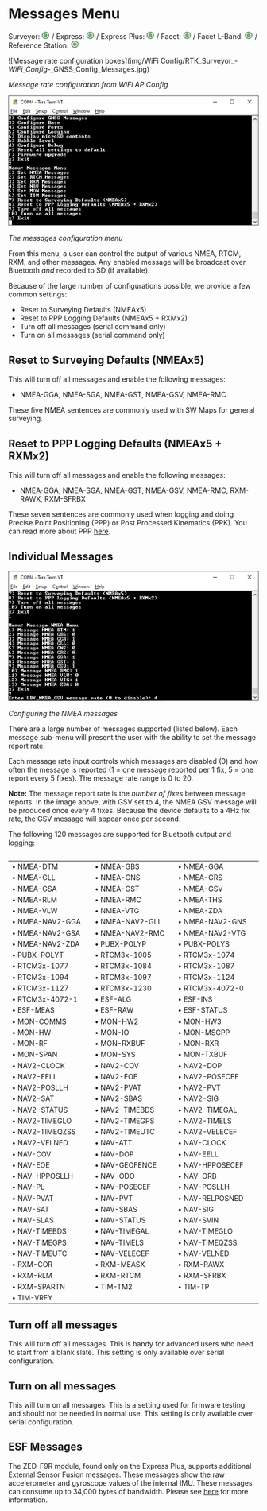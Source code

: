 # Messages Menu

Surveyor: ![Feature Supported](img/Icons/GreenDot.png) / Express: ![Feature Supported](img/Icons/GreenDot.png) / Express Plus: ![Feature Supported](img/Icons/GreenDot.png) / Facet: ![Feature Supported](img/Icons/GreenDot.png) / Facet L-Band: ![Feature Supported](img/Icons/GreenDot.png) / Reference Station: ![Feature Supported](img/Icons/GreenDot.png)

![Message rate configuration boxes](img/WiFi Config/RTK_Surveyor_-_WiFi_Config_-_GNSS_Config_Messages.jpg)

*Message rate configuration from WiFi AP Config*

![The Messages configuration menu](img/Terminal/SparkFun_RTK_Express_-_Messages_Menu.jpg)

*The messages configuration menu*

From this menu, a user can control the output of various NMEA, RTCM, RXM, and other messages. Any enabled message will be broadcast over Bluetooth *and* recorded to SD (if available).

Because of the large number of configurations possible, we provide a few common settings:

* Reset to Surveying Defaults (NMEAx5)
* Reset to PPP Logging Defaults (NMEAx5 + RXMx2)
* Turn off all messages (serial command only)
* Turn on all messages (serial command only)

## Reset to Surveying Defaults (NMEAx5)

This will turn off all messages and enable the following messages:

* NMEA-GGA, NMEA-SGA, NMEA-GST, NMEA-GSV, NMEA-RMC

These five NMEA sentences are commonly used with SW Maps for general surveying.

## Reset to PPP Logging Defaults (NMEAx5 + RXMx2)

This will turn off all messages and enable the following messages:

* NMEA-GGA, NMEA-SGA, NMEA-GST, NMEA-GSV, NMEA-RMC, RXM-RAWX, RXM-SFRBX

These seven sentences are commonly used when logging and doing Precise Point Positioning (PPP) or Post Processed Kinematics (PPK). You can read more about PPP [here](https://learn.sparkfun.com/tutorials/how-to-build-a-diy-gnss-reference-station).

## Individual Messages

![Configuring the NMEA messages](img/Terminal/SparkFun_RTK_Express_-_Messages_Menu_-_NMEA.jpg)

*Configuring the NMEA messages*

There are a large number of messages supported (listed below). Each message sub-menu will present the user with the ability to set the message report rate.

Each message rate input controls which messages are disabled (0) and how often the message is reported (1 = one message reported per 1 fix, 5 = one report every 5 fixes). The message rate range is 0 to 20.

**Note:** The message report rate is the *number of fixes* between message reports. In the image above, with GSV set to 4, the NMEA GSV message will be produced once every 4 fixes. Because the device defaults to a 4Hz fix rate, the GSV message will appear once per second.

The following 120 messages are supported for Bluetooth output and logging:

<table class="table">
 <table>
  <COLGROUP><COL WIDTH=200><COL WIDTH=200><COL WIDTH=200></COLGROUP>
  <tr>
  	<td>&#8226; NMEA-DTM</td>
	  <td>&#8226; NMEA-GBS</td>
	  <td>&#8226; NMEA-GGA</td>
  </tr>
  <tr>
	  <td>&#8226; NMEA-GLL</td>
	  <td>&#8226; NMEA-GNS</td>
	  <td>&#8226; NMEA-GRS</td>
  </tr>
  <tr>
	  <td>&#8226; NMEA-GSA</td>
	  <td>&#8226; NMEA-GST</td>
	  <td>&#8226; NMEA-GSV</td>
  </tr>
  <tr>
	  <td>&#8226; NMEA-RLM</td>
	  <td>&#8226; NMEA-RMC</td>
	  <td>&#8226; NMEA-THS</td>
  </tr>
  <tr>
	  <td>&#8226; NMEA-VLW</td>
	  <td>&#8226; NMEA-VTG</td>
    <td>&#8226; NMEA-ZDA</td>
  </tr>
  <tr>
	  <td>&#8226; NMEA-NAV2-GGA</td>
	  <td>&#8226; NMEA-NAV2-GLL</td>
	  <td>&#8226; NMEA-NAV2-GNS</td>
  </tr>
  <tr>
	  <td>&#8226; NMEA-NAV2-GSA</td>
	  <td>&#8226; NMEA-NAV2-RMC</td>
	  <td>&#8226; NMEA-NAV2-VTG</td>
  </tr>
  <tr>
    <td>&#8226; NMEA-NAV2-ZDA</td>
    <td>&#8226; PUBX-POLYP</td>
    <td>&#8226; PUBX-POLYS</td>
  </tr>
  <tr>
    <td>&#8226; PUBX-POLYT</td>
    <td>&#8226; RTCM3x-1005</td>
    <td>&#8226; RTCM3x-1074</td>
  </tr>
  <tr>
    <td>&#8226; RTCM3x-1077</td>
    <td>&#8226; RTCM3x-1084</td>
    <td>&#8226; RTCM3x-1087</td>
  </tr>
  <tr>
    <td>&#8226; RTCM3x-1094</td>
    <td>&#8226; RTCM3x-1097</td>
    <td>&#8226; RTCM3x-1124</td>
  </tr>
  <tr>
    <td>&#8226; RTCM3x-1127</td>
    <td>&#8226; RTCM3x-1230</td>
    <td>&#8226; RTCM3x-4072-0</td>
  </tr>
  <tr>
    <td>&#8226; RTCM3x-4072-1</td>
    <td>&#8226; ESF-ALG</td>
    <td>&#8226; ESF-INS</td>
  </tr>
  <tr>
    <td>&#8226; ESF-MEAS</td>
    <td>&#8226; ESF-RAW</td>
    <td>&#8226; ESF-STATUS</td>
  </tr>
  <tr>
    <td>&#8226; MON-COMMS</td>
    <td>&#8226; MON-HW2</td>
    <td>&#8226; MON-HW3</td>
  </tr>
  <tr>
    <td>&#8226; MON-HW</td>
    <td>&#8226; MON-IO</td>
    <td>&#8226; MON-MSGPP</td>
  </tr>
  <tr>
    <td>&#8226; MON-RF</td>
    <td>&#8226; MON-RXBUF</td>
    <td>&#8226; MON-RXR</td>
  </tr>
  <tr>
    <td>&#8226; MON-SPAN</td>
    <td>&#8226; MON-SYS</td>
    <td>&#8226; MON-TXBUF</td>
  </tr>
  <tr>
    <td>&#8226; NAV2-CLOCK</td>
    <td>&#8226; NAV2-COV</td>
    <td>&#8226; NAV2-DOP</td>
  </tr>
  <tr>
    <td>&#8226; NAV2-EELL</td>
    <td>&#8226; NAV2-EOE</td>
    <td>&#8226; NAV2-POSECEF</td>
  </tr>
  <tr>
    <td>&#8226; NAV2-POSLLH</td>
    <td>&#8226; NAV2-PVAT</td>
    <td>&#8226; NAV2-PVT</td>
  </tr>
  <tr>
    <td>&#8226; NAV2-SAT</td>
    <td>&#8226; NAV2-SBAS</td>
    <td>&#8226; NAV2-SIG</td>
  </tr>
  <tr>
    <td>&#8226; NAV2-STATUS</td>
    <td>&#8226; NAV2-TIMEBDS</td>
    <td>&#8226; NAV2-TIMEGAL</td>
  </tr>
  <tr>
    <td>&#8226; NAV2-TIMEGLO</td>
    <td>&#8226; NAV2-TIMEGPS</td>
    <td>&#8226; NAV2-TIMELS</td>
  </tr>
  <tr>
    <td>&#8226; NAV2-TIMEQZSS</td>
    <td>&#8226; NAV2-TIMEUTC</td>
    <td>&#8226; NAV2-VELECEF</td>
  </tr>
  <tr>
    <td>&#8226; NAV2-VELNED</td>
    <td>&#8226; NAV-ATT</td>
    <td>&#8226; NAV-CLOCK</td>
  </tr>
  <tr>
    <td>&#8226; NAV-COV</td>
    <td>&#8226; NAV-DOP</td>
    <td>&#8226; NAV-EELL</td>
  </tr>
  <tr>
    <td>&#8226; NAV-EOE</td>
    <td>&#8226; NAV-GEOFENCE</td>
    <td>&#8226; NAV-HPPOSECEF</td>
  </tr>
  <tr>
    <td>&#8226; NAV-HPPOSLLH</td>
    <td>&#8226; NAV-ODO</td>
    <td>&#8226; NAV-ORB</td>
  </tr>
  <tr>
    <td>&#8226; NAV-PL</td>
    <td>&#8226; NAV-POSECEF</td>
    <td>&#8226; NAV-POSLLH</td>
  </tr>
  <tr>
    <td>&#8226; NAV-PVAT</td>
    <td>&#8226; NAV-PVT</td>
    <td>&#8226; NAV-RELPOSNED</td>
  </tr>
  <tr>
    <td>&#8226; NAV-SAT</td>
    <td>&#8226; NAV-SBAS</td>
    <td>&#8226; NAV-SIG</td>
  </tr>
  <tr>
    <td>&#8226; NAV-SLAS</td>
    <td>&#8226; NAV-STATUS</td>
    <td>&#8226; NAV-SVIN</td>
  </tr>
  <tr>
    <td>&#8226; NAV-TIMEBDS</td>
    <td>&#8226; NAV-TIMEGAL</td>
    <td>&#8226; NAV-TIMEGLO</td>
  </tr>
  <tr>
    <td>&#8226; NAV-TIMEGPS</td>
    <td>&#8226; NAV-TIMELS</td>
    <td>&#8226; NAV-TIMEQZSS</td>
  </tr>
  <tr>
    <td>&#8226; NAV-TIMEUTC</td>
    <td>&#8226; NAV-VELECEF</td>
    <td>&#8226; NAV-VELNED</td>
  </tr>
  <tr>
    <td>&#8226; RXM-COR</td>
    <td>&#8226; RXM-MEASX</td>
    <td>&#8226; RXM-RAWX</td>
  </tr>
  <tr>
    <td>&#8226; RXM-RLM</td>
    <td>&#8226; RXM-RTCM</td>
    <td>&#8226; RXM-SFRBX</td>
  </tr>
  <tr>
    <td>&#8226; RXM-SPARTN</td>
    <td>&#8226; TIM-TM2</td>
    <td>&#8226; TIM-TP</td>
  </tr>
  <tr>
    <td>&#8226; TIM-VRFY</td>
    <td></td>
    <td></td>
  </tr>

</table></table>

## Turn off all messages

This will turn off all messages. This is handy for advanced users who need to start from a blank slate. This setting is only available over serial configuration.

## Turn on all messages

This will turn on all messages. This is a setting used for firmware testing and should not be needed in normal use. This setting is only available over serial configuration.

## ESF Messages

The ZED-F9R module, found only on the Express Plus, supports additional External Sensor Fusion messages. These messages show the raw accelerometer and gyroscope values of the internal IMU. These messages can consume up to 34,000 bytes of bandwidth. Please see [here](https://github.com/sparkfun/SparkFun_RTK_Firmware/issues/81#issuecomment-1059338377) for more information.